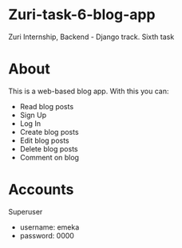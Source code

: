 # Zuri-task-6-blog-app
Zuri Internship, Backend - Django track. Sixth task 

# About 
This is a web-based blog app. With this you can: 
- Read blog posts 
- Sign Up
- Log In 
- Create blog posts 
- Edit blog posts 
- Delete blog posts 
- Comment on blog 

# Accounts
Superuser 
- username: emeka
- password: 0000
